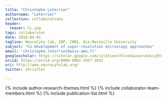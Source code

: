 ```yaml
---
title: "Christophe Leterrier"
authorname: "Leterrier"
collection: collaborations
header:
  teaser: CL.jpg
tags: collaborator
date: 2018-04-01
tagline: NeuroCyto lab, INP, CNRS, Aix-Marseille University
subject: "Co-development of super-resolution microscopy approaches"
email: 'christophe.leterrier@univ-amu.fr'
googlescholar: https://scholar.google.com/citations?hl=en&user=mJvsj0YAAAAJ&view_op=list_works&sortby=pubdate
orcid: https://orcid.org/0000-0002-2957-2032
uri: http://www.neurocytolab.org/
twitter: christlet

---
```

<p align= "justify">

{% include author-research-themes.html %}
{% include collaborator-team-members.html %}
{% include publication-list.html %}
